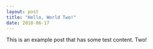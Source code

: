 ```yaml
---
layout: post
title: "Hello, World Two!"
date: 2018-06-17
---
```

This is an example post that has some test content. Two!
